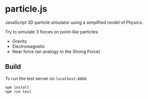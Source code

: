 # particle.js

JavaScript 3D particle simulator using a simplified model of Physics.

Try to simulate 3 forces on point-like particles:
- Gravity
- Electromagnetic
- Near force (an analogy to the Strong Force)

## Build

To run the test server on `localhost:8080`
```
npm install
npm run test
````
